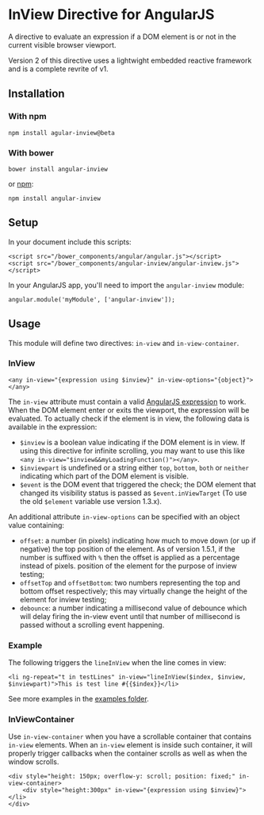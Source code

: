 # InView Directive for AngularJS

A directive to evaluate an expression if a DOM element is or not in the current
visible browser viewport.

Version 2 of this directive uses a lightwight embedded reactive framework and is
a complete revrite of v1.

## Installation

### With npm

```
npm install agular-inview@beta
```

### With bower

```
bower install angular-inview
```

or [npm](https://www.npmjs.com/):

```
npm install angular-inview
```

## Setup

In your document include this scripts:

```
<script src="/bower_components/angular/angular.js"></script>
<script src="/bower_components/angular-inview/angular-inview.js"></script>
```

In your AngularJS app, you'll need to import the `angular-inview` module:

```
angular.module('myModule', ['angular-inview']);
```

## Usage

This module will define two directives: `in-view` and `in-view-container`.

### InView

```
<any in-view="{expression using $inview}" in-view-options="{object}"></any>
```

The `in-view` attribute must contain a valid [AngularJS expression](http://docs.angularjs.org/guide/expression)
to work. When the DOM element enter or exits the viewport, the expression will
be evaluated. To actually check if the element is in view, the following data is
available in the expression:

- `$inview` is a boolean value indicating if the DOM element is in view.
If using this directive for infinite scrolling, you may want to use this like
`<any in-view="$inview&&myLoadingFunction()"></any>`.
- `$inviewpart` is undefined or a string either `top`, `bottom`, `both` or `neither`
indicating which part of the DOM element is visible.
- `$event` is the DOM event that triggered the check; the DOM element that
changed its visibility status is passed as `$event.inViewTarget`
(To use the old `$element` variable use version 1.3.x).

An additional attribute `in-view-options` can be specified with an object value
containing:

- `offset`: a number (in pixels) indicating how much to move down (or up if negative) the top position of the element. As of version 1.5.1, if the number is suffixed with `%` then the offset is applied as a percentage instead of pixels.
position of the element for the purpose of inview testing;
- `offsetTop` and `offsetBottom`: two numbers representing the top and bottom
offset respectively; this may virtually change the height of the element for inview testing;
- `debounce`: a number indicating a millisecond value of debounce which will delay
firing the in-view event until that number of millisecond is passed without a scrolling
event happening.

### Example

The following triggers the `lineInView` when the line comes in view:

```
<li ng-repeat="t in testLines" in-view="lineInView($index, $inview, $inviewpart)">This is test line #{{$index}}</li>
```

See more examples in the [examples folder](https://github.com/thenikso/angular-inview/tree/master/examples).

### InViewContainer

Use `in-view-container` when you have a scrollable container that contains `in-view`
elements. When an `in-view` element is inside such container, it will properly
trigger callbacks when the container scrolls as well as when the window scrolls.

```
<div style="height: 150px; overflow-y: scroll; position: fixed;" in-view-container>
	<div style="height:300px" in-view="{expression using $inview}"></li>
</div>
```
